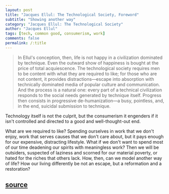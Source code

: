 ```yaml
---
layout: post
title: "Jacques Ellul: The Technological Society, Foreword"
subtitle: "Showing another way"
category: "Jacques Ellul: The Technological Society"
author: "Jacques Ellul"
tags: [tech, common good, consumerism, work]
comments: false
permalink: /:title
---
```


> In Ellul's conception, then, life is not happy in a civilization dominated by technique. Even the outward show of happiness is bought at the price of total acquiescence. The technological society requires men to be content with what they are required to like; for those who are not content, it provides distractions—escape into absorption with technically dominated media of popular culture and communication. And the process is a natural one: every part of a technical civilization responds to the social needs generated by technique itself. Progress then consists in progressive de-humanization—a busy, pointless, and, in the end, suicidal submission to technique.

Technology itself is not the culprit, but the consumerism it engenders if it isn't controlled and directed to a good and well-thought-out end.

What are we required to like? Spending ourselves in work that we don't enjoy, work that serves causes that we don't care about, but it pays enough for our expensive, distracting lifestyle. What if we don't want to spend most of our time deadening our spirits with meaningless work? Then we will be outsiders, suspected of laziness and scorned for our material poverty, or hated for the riches that others lack. How, then, can we model another way of life? How our living differently be not an escape, but a reformation and a restoration?

<h2 class="post-source"><a href="https://archive.org/stream/JacquesEllulTheTechnologicalSociety#page/n8"><i class="fas fa-book" aria-hidden="true"></i> source</a></h2>
